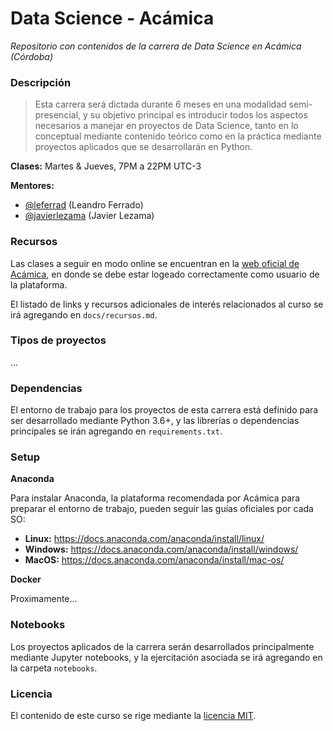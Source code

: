 Data Science - Acámica
======================

*Repositorio con contenidos de la carrera de Data Science en Acámica (Córdoba)*


### Descripción

> Esta carrera será dictada durante 6 meses en una modalidad semi-presencial, y su objetivo principal es introducir todos los aspectos necesarios a manejar en proyectos de Data Science, tanto en lo conceptual mediante contenido teórico como en la práctica mediante proyectos aplicados que se desarrollarán en Python. 

**Clases:** Martes & Jueves, 7PM a 22PM UTC-3

**Mentores:** 
- [@leferrad](https://github.com/leferrad) (Leandro Ferrado)
- [@javierlezama]() (Javier Lezama)


### Recursos

Las clases a seguir en modo online se encuentran en la [web oficial de Acámica](https://www.acamica.com/carreras/14/data-science), en donde se debe estar logeado correctamente como usuario de la plataforma.


El listado de links y recursos adicionales de interés relacionados al curso se irá agregando en `docs/recursos.md`.


### Tipos de proyectos

...

### Dependencias

El entorno de trabajo para los proyectos de esta carrera está definido para ser desarrollado mediante Python 3.6+, y las librerías o dependencias principales se irán agregando en `requirements.txt`.

### Setup

**Anaconda**

Para instalar Anaconda, la plataforma recomendada por Acámica para preparar el entorno de trabajo, pueden seguir las guías oficiales por cada SO:

- **Linux:** https://docs.anaconda.com/anaconda/install/linux/
- **Windows:** https://docs.anaconda.com/anaconda/install/windows/
- **MacOS:** https://docs.anaconda.com/anaconda/install/mac-os/ 


**Docker**

Proximamente...


### Notebooks

Los proyectos aplicados de la carrera serán desarrollados principalmente mediante Jupyter notebooks, y la ejercitación asociada se irá agregando en la carpeta `notebooks`.


### Licencia

El contenido de este curso se rige mediante la [licencia MIT](https://opensource.org/licenses/MIT). 